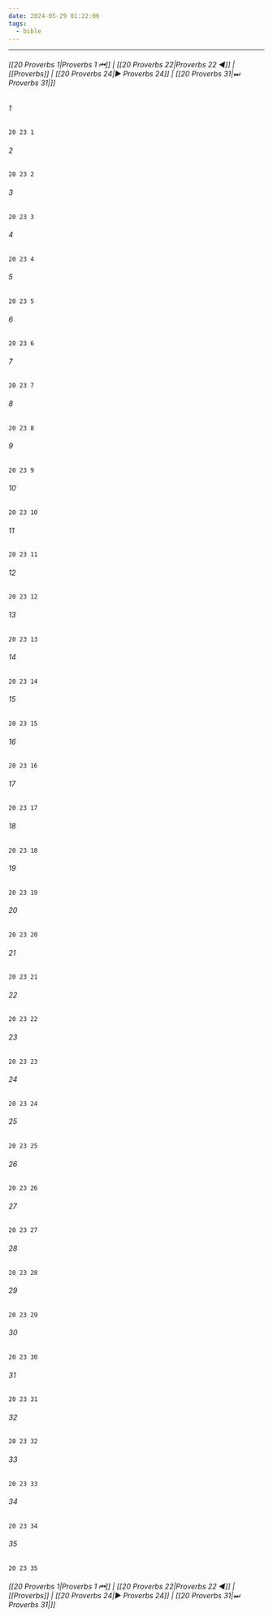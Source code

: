 ```yaml
---
date: 2024-05-29 01:22:06
tags:
  - bible
---
```

___

###### [[20 Proverbs 1|Proverbs 1 ⏮]] | [[20 Proverbs 22|Proverbs 22 ◀]] | [[Proverbs]] | [[20 Proverbs 24|▶ Proverbs 24]] | [[20 Proverbs 31|⏭ Proverbs 31|]]

###### 1
``` verse
20 23 1 
```
###### 2
``` verse
20 23 2 
```
###### 3
``` verse
20 23 3 
```
###### 4
``` verse
20 23 4 
```
###### 5
``` verse
20 23 5 
```
###### 6
``` verse
20 23 6 
```
###### 7
``` verse
20 23 7 
```
###### 8
``` verse
20 23 8 
```
###### 9
``` verse
20 23 9 
```
###### 10
``` verse
20 23 10 
```
###### 11
``` verse
20 23 11 
```
###### 12
``` verse
20 23 12 
```
###### 13
``` verse
20 23 13 
```
###### 14
``` verse
20 23 14 
```
###### 15
``` verse
20 23 15 
```
###### 16
``` verse
20 23 16 
```
###### 17
``` verse
20 23 17 
```
###### 18
``` verse
20 23 18 
```
###### 19
``` verse
20 23 19 
```
###### 20
``` verse
20 23 20 
```
###### 21
``` verse
20 23 21 
```
###### 22
``` verse
20 23 22 
```
###### 23
``` verse
20 23 23 
```
###### 24
``` verse
20 23 24 
```
###### 25
``` verse
20 23 25 
```
###### 26
``` verse
20 23 26 
```
###### 27
``` verse
20 23 27 
```
###### 28
``` verse
20 23 28 
```
###### 29
``` verse
20 23 29 
```
###### 30
``` verse
20 23 30 
```
###### 31
``` verse
20 23 31 
```
###### 32
``` verse
20 23 32 
```
###### 33
``` verse
20 23 33 
```
###### 34
``` verse
20 23 34 
```
###### 35
``` verse
20 23 35 
```

###### [[20 Proverbs 1|Proverbs 1 ⏮]] | [[20 Proverbs 22|Proverbs 22 ◀]] | [[Proverbs]] | [[20 Proverbs 24|▶ Proverbs 24]] | [[20 Proverbs 31|⏭ Proverbs 31|]]

